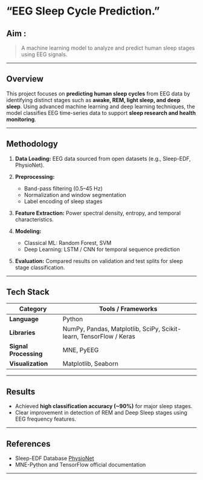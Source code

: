
# **“EEG Sleep Cycle Prediction.”**
## Aim :
> A machine learning model to analyze and predict human sleep stages using EEG signals.

---

##  Overview

This project focuses on **predicting human sleep cycles** from EEG data by identifying distinct stages such as **awake, REM, light sleep, and deep sleep**. Using advanced machine learning and deep learning techniques, the model classifies EEG time-series data to support **sleep research and health monitoring**.

---

##  Methodology

1. **Data Loading:** EEG data sourced from open datasets (e.g., Sleep-EDF, PhysioNet).
2. **Preprocessing:**

   * Band-pass filtering (0.5–45 Hz)
   * Normalization and window segmentation
   * Label encoding of sleep stages
3. **Feature Extraction:** Power spectral density, entropy, and temporal characteristics.
4. **Modeling:**

   * Classical ML: Random Forest, SVM
   * Deep Learning: LSTM / CNN for temporal sequence prediction
5. **Evaluation:** Compared results on validation and test splits for sleep stage classification.

---

##  Tech Stack

| Category              | Tools / Frameworks                                                 |
| --------------------- | ------------------------------------------------------------------ |
| **Language**          | Python                                                             |
| **Libraries**         | NumPy, Pandas, Matplotlib, SciPy, Scikit-learn, TensorFlow / Keras |
| **Signal Processing** | MNE, PyEEG                                                         |
| **Visualization**     | Matplotlib, Seaborn                                                |

---

##  Results

* Achieved **high classification accuracy (~90%)** for major sleep stages.
* Clear improvement in detection of REM and Deep Sleep stages using EEG frequency features.

---
 
##  References

* Sleep-EDF Database [PhysioNet](https://physionet.org/content/sleep-edfx/1.0.0/)
* MNE-Python and TensorFlow official documentation

---
